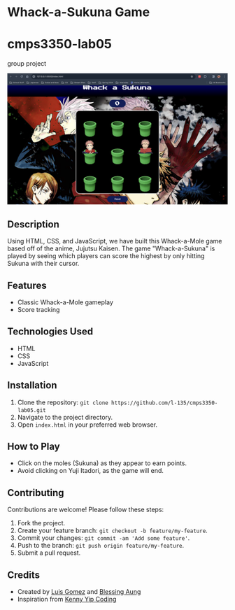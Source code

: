# Whack-a-Sukuna Game
# cmps3350-lab05
group project

![Whack-a-Mole](whack_a_sukuna_screenshot.png)

## Description
Using HTML, CSS, and JavaScript, we have built this Whack-a-Mole game based off of the anime, Jujutsu Kaisen. The game "Whack-a-Sukuna" is played by seeing which players can score the highest by only hitting Sukuna with their cursor.

## Features
- Classic Whack-a-Mole gameplay
- Score tracking

## Technologies Used
- HTML
- CSS
- JavaScript

## Installation
1. Clone the repository: `git clone https://github.com/l-135/cmps3350-lab05.git`
2. Navigate to the project directory.
3. Open `index.html` in your preferred web browser.

## How to Play
- Click on the moles (Sukuna) as they appear to earn points.
- Avoid clicking on Yuji Itadori, as the game will end.

## Contributing
Contributions are welcome! Please follow these steps:
1. Fork the project.
2. Create your feature branch: `git checkout -b feature/my-feature`.
3. Commit your changes: `git commit -am 'Add some feature'`.
4. Push to the branch: `git push origin feature/my-feature`.
5. Submit a pull request.

## Credits
- Created by [Luis Gomez](https://github.com/l-135) and [Blessing Aung](https://github.com/baung10)
- Inspiration from [Kenny Yip Coding](https://github.com/ImKennyYip)
